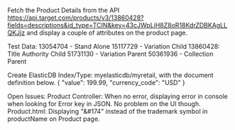 Fetch the Product Details from the API 
https://api.target.com/products/v3/13860428?fields=descriptions&id_type=TCIN&key=43cJWpLjH8Z8oR18KdrZDBKAgLLQKJjz
and display a couple of attributes on the product page.


Test Data:
13054704 - Stand Alone
15117729 - Variation Child
13860428: Title Authority Child
51731130 - Variation Parent
50361936 - Collection Parent


Create ElasticDB Index/Type: myelasticdb/myretail, with the document definition below.
{
    "value": 199.99,
    "currency_code": "USD"
}


Open Issues:
Product Controller: When no error, displaying error in console when looking for Error key in JSON. No problem on the UI though.
Product.html: Displaying "&#174" instead of the trademark symbol in productName on Product page.
